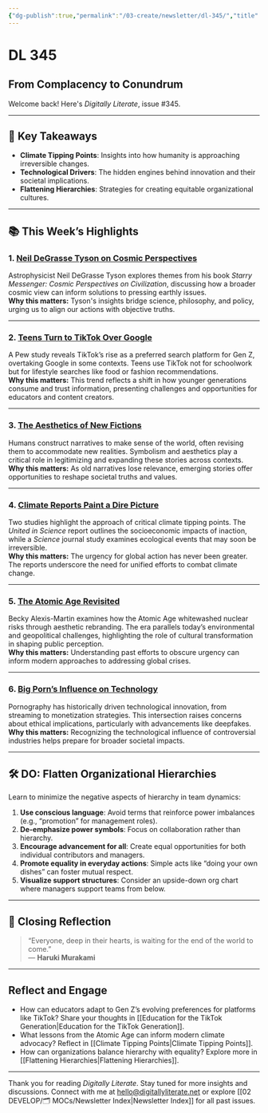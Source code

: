 ```yaml
---
{"dg-publish":true,"permalink":"/03-create/newsletter/dl-345/","title":"From Complacency to Conundrum","tags":["climate","technology","hierarchy","innovation","climate-change","innovation","hierarchy","deepfakes"],"created":"2022-10-02","updated":"2022-10-02"}
---
```



# DL 345

## From Complacency to Conundrum

Welcome back! Here's _Digitally Literate_, issue #345.

---

## 🔖 Key Takeaways

- **Climate Tipping Points**: Insights into how humanity is approaching irreversible changes.  
- **Technological Drivers**: The hidden engines behind innovation and their societal implications.  
- **Flattening Hierarchies**: Strategies for creating equitable organizational cultures.  

---

## 📚 This Week’s Highlights

### 1. **[Neil DeGrasse Tyson on Cosmic Perspectives](https://www.youtube.com/watch?v=uds82Ay37CE)**  
Astrophysicist Neil DeGrasse Tyson explores themes from his book _Starry Messenger: Cosmic Perspectives on Civilization_, discussing how a broader cosmic view can inform solutions to pressing earthly issues.  
**Why this matters:** Tyson's insights bridge science, philosophy, and policy, urging us to align our actions with objective truths.

---

### 2. **[Teens Turn to TikTok Over Google](https://www.edsurge.com/news/2022-09-14-teens-now-turn-to-tiktok-more-than-google-but-not-for-schoolwork)**  
A Pew study reveals TikTok’s rise as a preferred search platform for Gen Z, overtaking Google in some contexts. Teens use TikTok not for schoolwork but for lifestyle searches like food or fashion recommendations.  
**Why this matters:** This trend reflects a shift in how younger generations consume and trust information, presenting challenges and opportunities for educators and content creators.

---

### 3. **[The Aesthetics of New Fictions](https://www.doc.cc/articles/the-aesthetics-of-our-new-fictions)**  
Humans construct narratives to make sense of the world, often revising them to accommodate new realities. Symbolism and aesthetics play a critical role in legitimizing and expanding these stories across contexts.  
**Why this matters:** As old narratives lose relevance, emerging stories offer opportunities to reshape societal truths and values.

---

### 4. **[Climate Reports Paint a Dire Picture](https://www.mic.com/impact/climate-change-reports-tipping-point-world-meteorological-organization-science)**  
Two studies highlight the approach of critical climate tipping points. The _United in Science_ report outlines the socioeconomic impacts of inaction, while a _Science_ journal study examines ecological events that may soon be irreversible.  
**Why this matters:** The urgency for global action has never been greater. The reports underscore the need for unified efforts to combat climate change.

---

### 5. **[The Atomic Age Revisited](https://reallifemag.com/our-friend-the-atom/)**  
Becky Alexis-Martin examines how the Atomic Age whitewashed nuclear risks through aesthetic rebranding. The era parallels today’s environmental and geopolitical challenges, highlighting the role of cultural transformation in shaping public perception.  
**Why this matters:** Understanding past efforts to obscure urgency can inform modern approaches to addressing global crises.

---

### 6. **[Big Porn’s Influence on Technology](https://mashable.com/article/porn-sites-viewers-workers)**  
Pornography has historically driven technological innovation, from streaming to monetization strategies. This intersection raises concerns about ethical implications, particularly with advancements like deepfakes.  
**Why this matters:** Recognizing the technological influence of controversial industries helps prepare for broader societal impacts.

---

## 🛠️ DO: Flatten Organizational Hierarchies

Learn to minimize the negative aspects of hierarchy in team dynamics:

1. **Use conscious language**: Avoid terms that reinforce power imbalances (e.g., “promotion” for management roles).  
2. **De-emphasize power symbols**: Focus on collaboration rather than hierarchy.  
3. **Encourage advancement for all**: Create equal opportunities for both individual contributors and managers.  
4. **Promote equality in everyday actions**: Simple acts like “doing your own dishes” can foster mutual respect.  
5. **Visualize support structures**: Consider an upside-down org chart where managers support teams from below.

---

## 🌟 Closing Reflection

> “Everyone, deep in their hearts, is waiting for the end of the world to come.”  
> — **Haruki Murakami**

---

## Reflect and Engage

- How can educators adapt to Gen Z’s evolving preferences for platforms like TikTok? Share your thoughts in [[Education for the TikTok Generation\|Education for the TikTok Generation]].  
- What lessons from the Atomic Age can inform modern climate advocacy? Reflect in [[Climate Tipping Points\|Climate Tipping Points]].  
- How can organizations balance hierarchy with equality? Explore more in [[Flattening Hierarchies\|Flattening Hierarchies]].  

---

Thank you for reading _Digitally Literate_. Stay tuned for more insights and discussions. Connect with me at [hello@digitallyliterate.net](mailto:hello@digitallyliterate.net) or explore [[02 DEVELOP/🗂️ MOCs/Newsletter Index\|Newsletter Index]] for all past issues.
